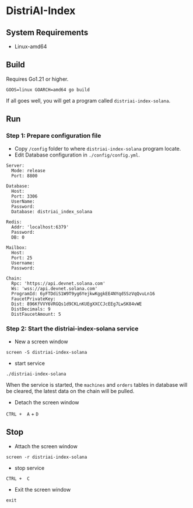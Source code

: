 # DistriAI-Index

## System Requirements
- Linux-amd64

## Build
Requires Go1.21 or higher.
```
GOOS=linux GOARCH=amd64 go build
```
If all goes well, you will get a program called `distriai-index-solana`.

## Run
### Step 1: Prepare configuration file
- Copy `/config` folder to where `distriai-index-solana` program locate.
- Edit Database configuration in `./config/config.yml`.
```
Server:
  Mode: release
  Port: 8800

Database:
  Host:
  Port: 3306
  UserName:
  Password:
  Database: distriai_index_solana

Redis:
  Addr: 'localhost:6379'
  Password:
  DB: 0

Mailbox:
  Host:
  Port: 25
  Username:
  Password:

Chain:
  Rpc: 'https://api.devnet.solana.com'
  Ws: 'wss://api.devnet.solana.com'
  ProgramId: 6yFTDdiS1W9T9yg6YejkwKggkEE4NYqdSSzVqQvuLn16
  FaucetPrivateKey:
  Dist: 896KfVVY6VRGQs1d9CKLnKUEgXXCCJcEEg7LwSK84vWE
  DistDecimals: 9
  DistFaucetAmount: 5
```

### Step 2: Start the distriai-index-solana service
- New a screen window
```
screen -S distriai-index-solana
```
- start service
```
./distriai-index-solana
```
When the service is started, the `machines` and `orders` tables in database will be cleared, the latest data on the chain will be pulled.
- Detach the screen window

`CTRL +  A` + `D`

## Stop
- Attach the screen window
```
screen -r distriai-index-solana
```
- stop service

`CTRL +  C`

- Exit the screen window
```
exit
```